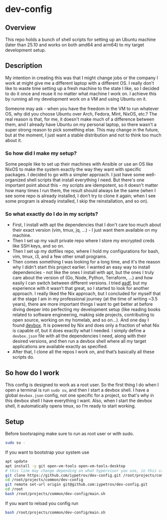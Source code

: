 # dev-config

## Overview
This repo holds a bunch of shell scripts for setting up an Ubuntu machine (later than 25.10 and works on both amd64 and arm64) to my target development setup.

## Description
My intention in creating this was that I might change jobs or the company I work at might give me a different laptop with a different OS. I really don't like to waste time setting up a fresh machine to the state I like, so I decided to do it once and reuse it no matter what machine I work on. I achieve this by running all my development work on a VM and using Ubuntu on it.

Someone may ask - when you have the freedom in the VM to run whatever OS, why did you choose Ubuntu over Arch, Fedora, Mint, NixOS, etc.? The real reason is that, for me, it doesn't make much of a difference between them, and I already have Ubuntu on my personal laptop, so there wasn't a super strong reason to pick something else. This may change in the future, but at the moment, I just want a stable distribution and not to think too much about it.

### So how did I make my setup?
Some people like to set up their machines with Ansible or use an OS like NixOS to make the system exactly the way they want with specific packages. I decided to go with a simpler approach. I just have some well-organized shell scripts that install everything I need. But there's one important point about this - my scripts are idempotent, so it doesn't matter how many times I run them, the result should always be the same (when I see some repo is already installed, I don’t try to clone it again; when I see some program is already installed, I skip the reinstallation, and so on).

### So what exactly do I do in my scripts?
- First, I install with apt the dependencies that I don't care too much about their exact version (vim, tmux, jq, ...) - I just want them available on my machine.
- Then I set up my vault private repo where I store my encrypted creds like SSH keys, and so on.
- Then I set up my dotfiles repo, where I hold my configurations for bash, vim, tmux, i3, and a few other small programs.
- Then comes something I was looking for a long time, and it's the reason why I didn’t start this project earlier. I wanted an easy way to install dependencies - not like the ones I install with apt, but the ones I truly care about the version of (Go, Node, Python, Terraform, ...) and how easily I can switch between different versions. I tried [asdf](https://asdf-vm.com), but my experience with it wasn’t that great, so I started to look for another approach. I really liked the Nix approach, but I concluded for myself that at the stage I am in my professional journey (at the time of writing ~3.5 years), there are more important things I want to get better at before diving deeper into perfecting my development setup (like reading books related to software engineering, making side projects, contributing to open source, working on my homelab, and so on...). And one day I found [devbox](https://www.jetify.com/devbox). It is powered by Nix and does only a fraction of what Nix is capable of, but it does exactly what I needed. I simply define a `devbox.json` file with all the dependencies I need, along with their desired versions, and then run a devbox shell where all my target applications are available exactly as specified.
- After that, I clone all the repos I work on, and that’s basically all these scripts do.

## So how do I work
This config is designed to work as a root user. So the first thing I do when I open a terminal is run `sudo su`, and then I start a devbox shell. I have a global `devbox.json` config, not one specific for a project, so that's why in this devbox shell I have everything I want. Also, when I start the devbox shell, it automatically opens tmux, so I’m ready to start working.


## Setup
Before bootsraping make sure to run as root user or with sudo.
```bash
sudo su -
```

If you want to bootstrap your system use
```bash
apt update
apt install -y git open-vm-tools open-vm-tools-desktop
# this line may change depending on what hypervisor you use, in this case it is VMware Fusion
git clone https://github.com/iypetrov/dev-config.git /root/projects/common/dev-config
cd /root/projects/common/dev-config
git remote set-url origin git@github.com:iypetrov/dev-config.git
cd /root
bash /root/projects/common/dev-config/main.sh
```

If you want to reload you config run
```bash
bash /root/projects/common/dev-config/main.sh
```
